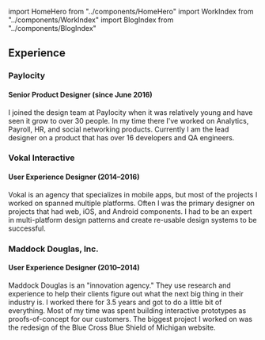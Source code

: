 import HomeHero from "../components/HomeHero"
import WorkIndex from "../components/WorkIndex"
import BlogIndex from "../components/BlogIndex"

<HomeHero />

<WorkIndex />

<BlogIndex />

## Experience

### Paylocity

#### Senior Product Designer (since June 2016)

I joined the design team at Paylocity when it was relatively young and have seen it grow to over 30 people. In my time there I've worked on Analytics, Payroll, HR, and social networking products. Currently I am the lead designer on a product that has over 16 developers and QA engineers.

### Vokal Interactive

#### User Experience Designer (2014–2016)

Vokal is an agency that specializes in mobile apps, but most of the projects I worked on spanned multiple platforms. Often I was the primary designer on projects that had web, iOS, and Android components. I had to be an expert in multi-platform design patterns and create re-usable design systems to be successful.

### Maddock Douglas, Inc.

#### User Experience Designer (2010–2014)

Maddock Douglas is an "innovation agency." They use research and experience to help their clients figure out what the next big thing in their industry is. I worked there for 3.5 years and got to do a little bit of everything. Most of my time was spent building interactive prototypes as proofs-of-concept for our customers. The biggest project I worked on was the redesign of the Blue Cross Blue Shield of Michigan website.
